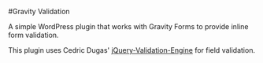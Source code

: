 #Gravity Validation

A simple WordPress plugin that works with Gravity Forms to provide inline form validation.

This plugin uses Cedric Dugas' [jQuery-Validation-Engine](https://github.com/posabsolute/jQuery-Validation-Engine) for field validation.